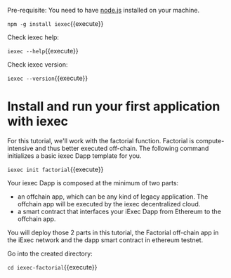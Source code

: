



Pre-requisite: You need to have [node.js](https://nodejs.org/en/) installed on your machine.

`npm -g install iexec`{{execute}}

Check iexec help:

`iexec --help`{{execute}}

Check iexec version:

`iexec --version`{{execute}}



# Install and run your first application with iexec


 For this tutorial, we'll work with the factorial function.
 Factorial is compute-intensive and thus  better executed off-chain.
 The following command initializes a basic iexec Dapp template for you.

`iexec init factorial`{{execute}}


Your iexec Dapp is composed at the minimum of two parts:

* an offchain app, which can be any kind of legacy application. The offchain app will be executed by the iexec decentralized cloud.
* a smart contract that interfaces your iExec Dapp from Ethereum to the offchain app.


You will deploy those 2 parts in this tutorial, the Factorial off-chain app in the iExec network and the dapp smart contract in ethereum testnet.


Go into the created directory:

`cd iexec-factorial`{{execute}}

